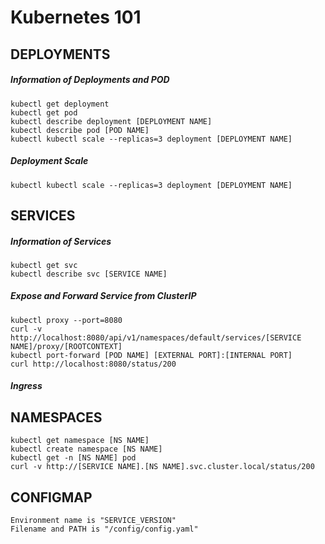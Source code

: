 # Kubernetes 101
## DEPLOYMENTS
##### Information of Deployments and POD
```
kubectl get deployment
kubectl get pod
kubectl describe deployment [DEPLOYMENT NAME]
kubectl describe pod [POD NAME]
kubectl kubectl scale --replicas=3 deployment [DEPLOYMENT NAME]
```
##### Deployment Scale
```
kubectl kubectl scale --replicas=3 deployment [DEPLOYMENT NAME]
```
## SERVICES
##### Information of Services
```
kubectl get svc
kubectl describe svc [SERVICE NAME]
```
##### Expose and Forward Service from ClusterIP
```
kubectl proxy --port=8080
curl -v http://localhost:8080/api/v1/namespaces/default/services/[SERVICE NAME]/proxy/[ROOTCONTEXT]
kubectl port-forward [POD NAME] [EXTERNAL PORT]:[INTERNAL PORT]
curl http://localhost:8080/status/200
```
##### Ingress
## NAMESPACES
```
kubectl get namespace [NS NAME]
kubectl create namespace [NS NAME]
kubectl get -n [NS NAME] pod
curl -v http://[SERVICE NAME].[NS NAME].svc.cluster.local/status/200
```
## CONFIGMAP
```
Environment name is "SERVICE_VERSION"
Filename and PATH is "/config/config.yaml"
```